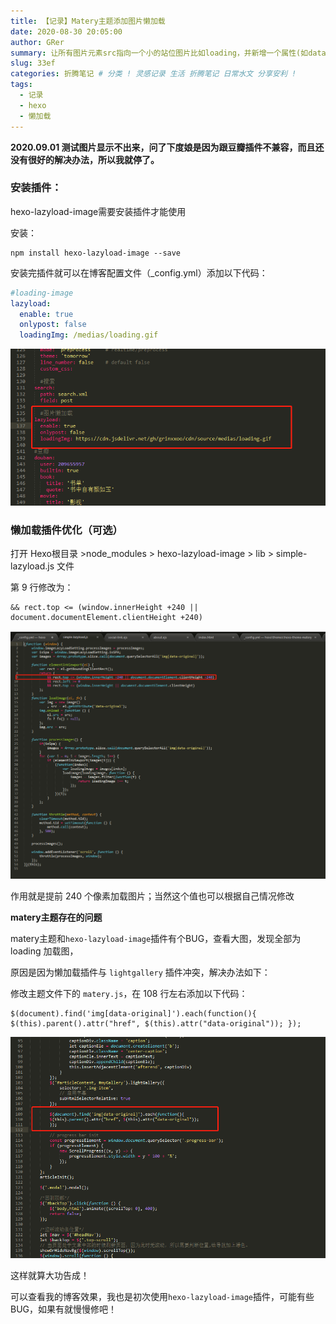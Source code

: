 ```yaml
---
title: 【记录】Matery主题添加图片懒加载
date: 2020-08-30 20:05:00
author: GRer
summary: 让所有图片元素src指向一个小的站位图片比如loading，并新增一个属性(如data-original)存放真实图片地址。每当页面加载（或者滚动条滚动），使用JS脚本将可视区域内的图片src替换回真实地址，并做请求重新加载。
slug: 33ef
categories: 折腾笔记 # 分类 ! 灵感记录 生活 折腾笔记 日常水文 分享安利 !
tags:
  - 记录
  - hexo
  - 懒加载
---
```


**2020.09.01 测试图片显示不出来，问了下度娘是因为跟豆瓣插件不兼容，而且还没有很好的解决办法，所以我就停了。**

### 安装插件：

hexo-lazyload-image需要安装插件才能使用

安装：

```
npm install hexo-lazyload-image --save
```

安装完插件就可以在博客配置文件（_config.yml）添加以下代码：

```yaml
#loading-image
lazyload:
  enable: true
  onlypost: false
  loadingImg: /medias/loading.gif
```
![](/img/2020/08/30/159878786gfas.jpg)

### 懒加载插件优化（可选）

打开 Hexo根目录 >node_modules > hexo-lazyload-image > lib > simple-lazyload.js 文件

第 9 行修改为：

```
&& rect.top <= (window.innerHeight +240 || document.documentElement.clientHeight +240)
```

![](/img/2020/08/30/1598788174lzjj.jpg)

作用就是提前 240 个像素加载图片；当然这个值也可以根据自己情况修改

**matery主题存在的问题**

matery主题和`hexo-lazyload-image`插件有个BUG，查看大图，发现全部为 loading 加载图，

原因是因为懒加载插件与 `lightgallery` 插件冲突，解决办法如下：

修改主题文件下的 `matery.js`，在 108 行左右添加以下代码：

```
$(document).find('img[data-original]').each(function(){ 	$(this).parent().attr("href", $(this).attr("data-original")); });
```

![](/img/2020/08/30/1598788583jssf.jpg)

这样就算大功告成！

可以查看我的博客效果，我也是初次使用`hexo-lazyload-image`插件，可能有些BUG，如果有就慢慢修吧！